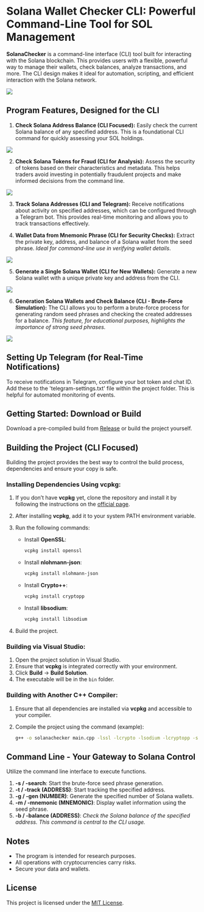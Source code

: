 # Solana Wallet Checker CLI: Powerful Command-Line Tool for SOL Management

**SolanaChecker** is a command-line interface (CLI) tool built for interacting with the Solana blockchain. This provides users with a flexible, powerful way to manage their wallets, check balances, analyze transactions, and more. The CLI design makes it ideal for automation, scripting, and efficient interaction with the Solana network.

<p align="left">
    <img src="/files/flow.webp" />
</p>

## Program Features, Designed for the CLI

1.  **Check Solana Address Balance (CLI Focused):** Easily check the current Solana balance of any specified address. This is a foundational CLI command for quickly assessing your SOL holdings.

<p align="left">
    <img src="/files/line.webp" />
</p>

2.  **Check Solana Tokens for Fraud (CLI for Analysis):** Assess the security of tokens based on their characteristics and metadata. This helps traders avoid investing in potentially fraudulent projects and make informed decisions from the command line.

<p align="left">
    <img src="/files/control.webp" />
</p>

3.  **Track Solana Addresses (CLI and Telegram):** Receive notifications about activity on specified addresses, which can be configured through a Telegram bot. This provides real-time monitoring and allows you to track transactions effectively.

4.  **Wallet Data from Mnemonic Phrase (CLI for Security Checks):** Extract the private key, address, and balance of a Solana wallet from the seed phrase. *Ideal for command-line use in verifying wallet details*.

<p align="left">
    <img src="/files/plate.webp" />
</p>

5.  **Generate a Single Solana Wallet (CLI for New Wallets):** Generate a new Solana wallet with a unique private key and address from the CLI.

<p align="left">
    <img src="/files/app.webp" />
</p>

6.  **Generation Solana Wallets and Check Balance (CLI - Brute-Force Simulation):** The CLI allows you to perform a brute-force process for generating random seed phrases and checking the created addresses for a balance. *This feature, for educational purposes, highlights the importance of strong seed phrases.*

<p align="left">
    <img src="/files/final.webp" />
</p>

## Setting Up Telegram (for Real-Time Notifications)

To receive notifications in Telegram, configure your bot token and chat ID. Add these to the 'telegram-settings.txt' file within the project folder. This is helpful for automated monitoring of events.

## Getting Started: Download or Build

Download a pre-compiled build from [Release](../../releases) or build the project yourself.

## Building the Project (CLI Focused)

Building the project provides the best way to control the build process, dependencies and ensure your copy is safe.

### Installing Dependencies Using vcpkg:

1.  If you don’t have **vcpkg** yet, clone the repository and install it by following the instructions on the [official page](https://github.com/microsoft/vcpkg).

2.  After installing **vcpkg**, add it to your system PATH environment variable.

3.  Run the following commands:

    -   Install **OpenSSL**:
        ```bash
        vcpkg install openssl
        ```

    -   Install **nlohmann-json**:
        ```bash
        vcpkg install nlohmann-json
        ```

    -   Install **Crypto++**:
        ```bash
        vcpkg install cryptopp
        ```

    -   Install **libsodium**:
        ```bash
        vcpkg install libsodium
        ```

4.  Build the project.

### Building via Visual Studio:

1.  Open the project solution in Visual Studio.
2.  Ensure that **vcpkg** is integrated correctly with your environment.
3.  Click **Build** -> **Build Solution**.
4.  The executable will be in the `bin` folder.

### Building with Another C++ Compiler:

1.  Ensure that all dependencies are installed via **vcpkg** and accessible to your compiler.
2.  Compile the project using the command (example):

    ```bash
    g++ -o solanachecker main.cpp -lssl -lcrypto -lsodium -lcryptopp -std=c++17
    ```

## Command Line - Your Gateway to Solana Control

Utilize the command line interface to execute functions.

1.  **-s / -search**: Start the brute-force seed phrase generation.
2.  **-t / -track (ADDRESS)**: Start tracking the specified address.
3.  **-g / -gen (NUMBER)**: Generate the specified number of Solana wallets.
4.  **-m / -mnemonic (MNEMONIC)**: Display wallet information using the seed phrase.
5.  **-b / -balance (ADDRESS)**: *Check the Solana balance of the specified address. This command is central to the CLI usage.*

## Notes

-   The program is intended for research purposes.
-   All operations with cryptocurrencies carry risks.
-   Secure your data and wallets.

## License

This project is licensed under the [MIT License](/LICENSE).